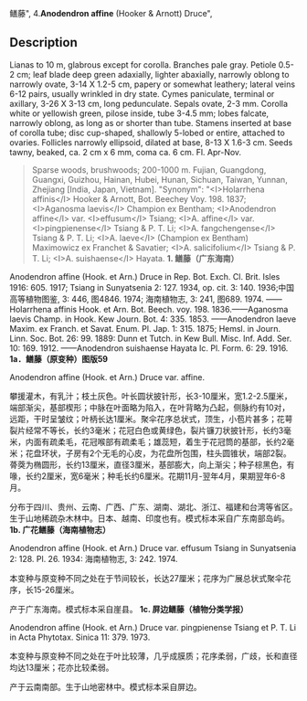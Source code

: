 鳝藤",
4.**Anodendron affine** (Hooker & Arnott) Druce",

## Description
Lianas to 10 m, glabrous except for corolla. Branches pale gray. Petiole 0.5-2 cm; leaf blade deep green adaxially, lighter abaxially, narrowly oblong to narrowly ovate, 3-14 X 1.2-5 cm, papery or somewhat leathery; lateral veins 6-12 pairs, usually wrinkled in dry state. Cymes paniculate, terminal or axillary, 3-26 X 3-13 cm, long pedunculate. Sepals ovate, 2-3 mm. Corolla white or yellowish green, pilose inside, tube 3-4.5 mm; lobes falcate, narrowly oblong, as long as or shorter than tube. Stamens inserted at base of corolla tube; disc cup-shaped, shallowly 5-lobed or entire, attached to ovaries. Follicles narrowly ellipsoid, dilated at base, 8-13 X 1.6-3 cm. Seeds tawny, beaked, ca. 2 cm x 6 mm, coma ca. 6 cm. Fl. Apr-Nov.

> Sparse woods, brushwoods; 200-1000 m. Fujian, Guangdong, Guangxi, Guizhou, Hainan, Hubei, Hunan, Sichuan, Taiwan, Yunnan, Zhejiang [India, Japan, Vietnam].
  "Synonym": "&lt;I&gt;Holarrhena affinis&lt;/I&gt; Hooker &amp; Arnott, Bot. Beechey Voy. 198. 1837; &lt;I&gt;Aganosma laevis&lt;/I&gt; Champion ex Bentham; &lt;I&gt;Anodendron affine&lt;/I&gt; var. &lt;I&gt;effusum&lt;/I&gt; Tsiang; &lt;I&gt;A. affine&lt;/I&gt; var. &lt;I&gt;pingpienense&lt;/I&gt; Tsiang &amp; P. T. Li; &lt;I&gt;A. fangchengense&lt;/I&gt; Tsiang &amp; P. T. Li; &lt;I&gt;A. laeve&lt;/I&gt; (Champion ex Bentham) Maximowicz ex Franchet &amp; Savatier; &lt;I&gt;A. salicifolium&lt;/I&gt; Tsiang &amp; P. T. Li; &lt;I&gt;A. suishaense&lt;/I&gt; Hayata.
**1. 鳝藤（广东海南）**

Anodendron affine (Hook. et Arn.) Druce in Rep. Bot. Exch. Cl. Brit. Isles 1916: 605. 1917; Tsiang in Sunyatsenia 2: 127. 1934, op. cit. 3: 140. 1936;中国高等植物图鉴, 3: 446, 图4846. 1974; 海南植物志, 3: 241, 图689. 1974. ——Holarrhena affinis Hook. et Arn. Bot. Beech. voy. 198. 1836.——Aganosma laevis Champ. in Hook. Kew Journ. Bot. 4: 335. 1853. ——Anodendron laeve Maxim. ex Franch. et Savat. Enum. Pl. Jap. 1: 315. 1875; Hemsl. in Journ. Linn. Soc. Bot. 26: 99. 1889: Dunn et Tutch. in Kew Bull. Misc. Inf. Add. Ser. 10: 169. 1912. ——Anodendron suishaense Hayata Ic. Pl. Form. 6: 29. 1916.
**1a．鳝藤（原变种）图版59**

Anodendron affine (Hook. et Arn.) Druce var. affine.

攀援灌木，有乳汁；枝土灰色。叶长圆状披针形，长3-10厘米，宽1.2-2.5厘米，端部渐尖，基部楔形；中脉在叶面略为陷入，在叶背略为凸起，侧脉约有10对，远距，干时呈皱纹；叶柄长达1厘米。聚伞花序总状式，顶生，小苞片甚多；花萼裂片经常不等长，长约3毫米；花冠白色或黄绿色，裂片镰刀状披针形，长约3毫米，内面有疏柔毛，花冠喉部有疏柔毛；雄蕊短，着生于花冠筒的基部，长约2毫米；花盘环状，子房有2个无毛的心皮，为花盘所包围，柱头圆锥状，端部2裂。蓇葖为椭圆形，长约13厘米，直径3厘米，基部膨大，向上渐尖；种子棕黑色，有喙，长约2厘米，宽6毫米；种毛长约6厘米。花期11月-翌年4月，果期翌年6-8月。

分布于四川、贵州、云南、广西、广东、湖南、湖北、浙江、福建和台湾等省区。生于山地稀疏杂木林中。日本、越南、印度也有。模式标本采自广东南部岛屿。
**1b. 广花鳝藤（海南植物志）**

Anodendron affine (Hook. et Arn.) Druce var. effusum Tsiang in Sunyatsenia 2: 128. Pl. 26. 1934: 海南植物志, 3: 242. 1974.

本变种与原变种不同之处在于节间较长，长达27厘米；花序为广展总状式聚伞花序，长15-26厘米。

产于广东海南。模式标本采自崖县。
**1c. 屏边鳝藤（植物分类学报）**

Anodendron affine (Hook. et Arn.) Druce var. pingpienense Tsiang et P. T. Li in Acta Phytotax. Sinica 11: 379. 1973.

本变种与原变种不同之处在于叶比较薄，几乎成膜质；花序柔弱，广歧，长和直径均达13厘米；花亦比较柔弱。

产于云南南部。生于山地密林中。模式标本采自屏边。
